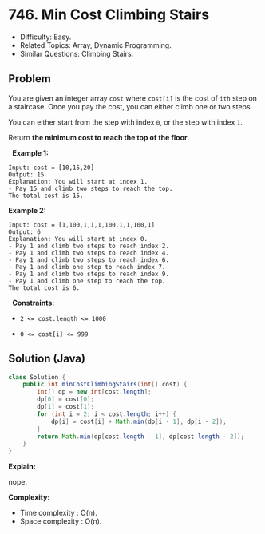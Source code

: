 # 746. Min Cost Climbing Stairs

- Difficulty: Easy.
- Related Topics: Array, Dynamic Programming.
- Similar Questions: Climbing Stairs.

## Problem

You are given an integer array ```cost``` where ```cost[i]``` is the cost of ```ith``` step on a staircase. Once you pay the cost, you can either climb one or two steps.

You can either start from the step with index ```0```, or the step with index ```1```.

Return **the minimum cost to reach the top of the floor**.

 
**Example 1:**

```
Input: cost = [10,15,20]
Output: 15
Explanation: You will start at index 1.
- Pay 15 and climb two steps to reach the top.
The total cost is 15.
```

**Example 2:**

```
Input: cost = [1,100,1,1,1,100,1,1,100,1]
Output: 6
Explanation: You will start at index 0.
- Pay 1 and climb two steps to reach index 2.
- Pay 1 and climb two steps to reach index 4.
- Pay 1 and climb two steps to reach index 6.
- Pay 1 and climb one step to reach index 7.
- Pay 1 and climb two steps to reach index 9.
- Pay 1 and climb one step to reach the top.
The total cost is 6.
```

 
**Constraints:**


	
- ```2 <= cost.length <= 1000```
	
- ```0 <= cost[i] <= 999```



## Solution (Java)

```java
class Solution {
    public int minCostClimbingStairs(int[] cost) {
        int[] dp = new int[cost.length];
        dp[0] = cost[0];
        dp[1] = cost[1];
        for (int i = 2; i < cost.length; i++) {
            dp[i] = cost[i] + Math.min(dp[i - 1], dp[i - 2]);
        }
        return Math.min(dp[cost.length - 1], dp[cost.length - 2]);
    }
}
```

**Explain:**

nope.

**Complexity:**

* Time complexity : O(n).
* Space complexity : O(n).
